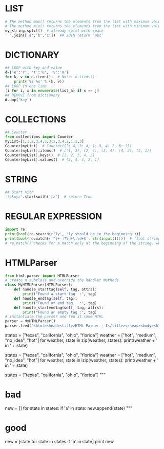 # LIST
```python
# The method max() returns the elements from the list with maximum value
# The method min() returns the elements from the list with minimum value.
my_string.split()  # already split with space
' '.join(['a','b','c'])  ## JOIN return 'abc'
```
# DICTIONARY
``` python
## LOOP with key and value
d={'e':'r', 't':'u', 'v':'m'}
for k, v in d.items():  # Note: d.items()
    print('%s %s' % (k, v))
## LOOP in one line
[i for i, x in enumerate(list_a) if x == j]
## REMOVE from dictionary
d.pop('key')
```
# COLLECTIONS
```python
## Counter
from collections import Counter
myList=[1,1,2,3,4,5,3,2,3,4,2,1,2,3]
Counter(myList)  # Counter({2: 4, 3: 4, 1: 3, 4: 2, 5: 1})
Counter(myList).items()  # [(1, 3), (2, 4), (3, 4), (4, 2), (5, 1)]
Counter(myList).keys()  # [1, 2, 3, 4, 5]
Counter(myList).values()  # [3, 4, 4, 2, 1]
```
# STRING
```python
## Start With
'takuya'.startswith('ta')  # return True
```
# REGULAR EXPRESSION
```python
import re
print(bool(re.search(r'ly', 'ly should be in the beginning')))
print(bool(re.match(r'^[+-]?\d+\.\d+$', str(input()))))  # float string
# re.match() checks for a match only at the beginning of the string, while re.search() checks for a match anywhere in the string
```
# HTMLParser
```python
from html.parser import HTMLParser
# create a subclass and override the handler methods
class MyHTMLParser(HTMLParser):
    def handle_starttag(self, tag, attrs):
        print("Found a start tag  :", tag)
    def handle_endtag(self, tag):
        print("Found an end tag   :", tag)
    def handle_startendtag(self, tag, attrs):
        print("Found an empty tag :", tag)
# instantiate the parser and fed it some HTML
parser = MyHTMLParser()
parser.feed("<html><head><title>HTML Parser - I</title></head><body><h1>HackerRank</h1><br /></body></html>")
```

states = ["texas", "california", "ohio", "florida"]
weather = ["hot", "medium", "no_idea", "hot"]
for weather, state in zip(weather, states):
    print(weather + ' in ' + state)



states = ["texas", "california", "ohio", "florida"]
weather = ["hot", "medium", "no_idea", "hot"]
for weather, state in izip(weather, states):
    print(weather + ' in ' + state)



states = ["texas", "california", "ohio", "florida"]
"""
# bad
new = []
for state in states:
    if 'a' in state:
        new.append(state)
"""
# good
new = [state for state in states if 'a' in state]
print new
